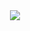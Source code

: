<div align="center">
  <a href="https://imgasm.com/dk5qxc">
    <img src="https://file.imgasm.com/3631303436303334633932643830346262303532626664326538333838333534.png">
  </a>
</div>